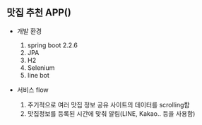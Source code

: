 ## 맛집 추천 APP()

* 개발 환경
    1. spring boot 2.2.6
    2. JPA
    3. H2
    4. Selenium
    5. line bot
    
* 서비스 flow
    1. 주기적으로 여러 맛집 정보 공유 사이트의 데이터를 scrolling함
    2. 맛집정보를 등록된 시간에 맞춰 알림(LINE, Kakao.. 등을 사용함)